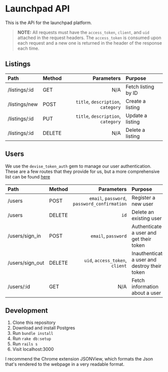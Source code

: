 # Launchpad API

This is the APi for the launchpad platform.

> __NOTE:__ All requests must have the `access_token`, `client`, and `uid` attached in the request headers. The `access_token` is consumed
> upon each request and a new one is returned in the header of the response each time.

## Listings

| Path          | Method        | Parameters                                                   | Purpose               |
|:------------- |:--------------| ------------------------------------------------------------:|:----------------------|
| /listings/:id | GET           | N/A                                                          | Fetch listing by ID   |
| /listings/new | POST          | `title`, `description`, `category`                           | Create a listing      |
| /listings/:id | PUT           | `title`, `description`, `category`                           | Update a listing      |
| /listings/:id | DELETE        | N/A                                                          | Delete a listing      |

## Users

We use the `devise_token_auth` gem to manage our user authentication. These are a few routes that they provide for us, but a more
comprehensive list can be found [here](https://github.com/lynndylanhurley/devise_token_auth#usage-tldr)


| Path           | Method        | Parameters                                                   | Purpose                                       |
|:---------------|:--------------| ------------------------------------------------------------:|:----------------------------------------------|
| /users         | POST          | `email`, `password`, `password_confirmation`                 | Register a new user                           |
| /users         | DELETE        | `id`                                                         | Delete an existing user                       |
| /users/sign_in | POST          | `email`, `password`                                          | Authenticate a user and get their token       |
| /users/sign_out| DELETE        | `uid`, `access_token`, `client`                              | Inauthenticate a user and destroy their token |
| /users/:id     | GET           | N/A                                                          | Fetch information about a user                |

## Development

1) Clone this repository
2) Download and install Postgres
3) Run `bundle install`
4) Run `rake db:setup`
5) Run `rails s`
6) Visit localhost:3000

I recommend the Chrome extension JSONView, which formats the Json that's rendered to the webpage in a very readable format.

